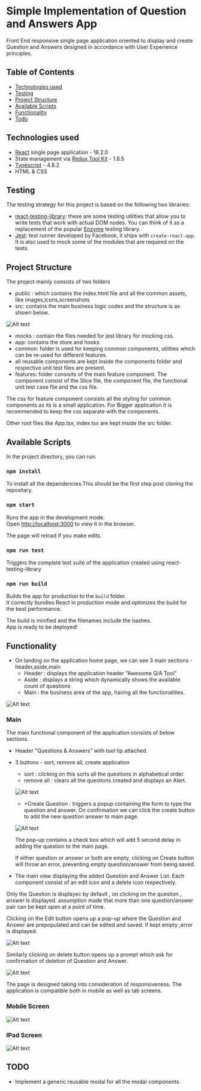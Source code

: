 # Simple Implementation of Question and Answers App

Front End responsive single page application oriented to display and create Question and Answers designed in accordance with User Experience principles.

## Table of Contents

- [Technologies used](#technologies-used)
- [Testing](#testing)
- [Project Structure](#project-structure)
- [Available Scripts](#available-scripts)
- [Functionality](#functionality)
- [Todo](#todo)

## Technologies used

- [React](https://reactjs.org/) single page application - 18.2.0
- State management via [Redux Tool Kit](https://redux-toolkit.js.org/) - 1.8.5
- [Typescript](https://www.typescriptlang.org/) - 4.8.2
- HTML & CSS

## Testing

The testing strategy for this project is based on the following two libraries:

* [react-testing-library](https://github.com/kentcdodds/react-testing-library): these are some testing utilities that allow you to write tests that work with actual DOM nodes. You can think of it as a replacement of the popular [Enzyme](https://github.com/airbnb/enzyme) testing library.
* [Jest](https://jestjs.io/): test runner developed by Facebook, it ships with `create-react-app`. It is also used to mock some of the modules that are required on the tests.

## Project Structure

The project mainly consists of two folders
 - public : which contains the index.html file and all the common assets, like images,icons,screenshots
 - src: contains the main business logic codes and the structure is as shown below.

 ![Alt text](public/assets/screens/src.png "Folder Structure")

  - mocks : contain the files needed for jest library for mocking css.
  - app: contains the store and hooks
  - common: folder is used for keeping common components, utilities which can be re-used for different features.
   - all reusable components are kept inside the components folder and respective unit test files are present.
  - features: folder consisits of the main feature component. The component consist of the Slice file, the component file, the functional unit test case file and the css file.

The css for feature component consists all the styling for common components as its is a small application. For Bigger application it is recommended to keep the css separate with the components.

Other root files like App.tsx, index.tsx are kept inside the src folder.

## Available Scripts

In the project directory, you can run:

### `npm install`

To install all the dependencies.This should be the first step post cloning the repositary.

### `npm start`

Runs the app in the development mode.\
Open [http://localhost:3000](http://localhost:3000) to view it in the browser.

The page will reload if you make edits.

### `npm run test`

Triggers the complete test suite of the application created using react-testing-library

### `npm run build`

Builds the app for production to the `build` folder.\
It correctly bundles React in production mode and optimizes the build for the best performance.

The build is minified and the filenames include the hashes.\
App is ready to be deployed!

## Functionality

- On landing on the application home page, we can see 3 main sections - header,aside,main
    - Header : displays the application header "Awesome Q/A Tool"
    - Aside : displays a string which dynamically shows the available count of questions
    - Main : the business area of the app, having all the functionalities.

![Alt text](public/assets/screens/Landing_page.png "Landing Page")

### Main
 
The main functional component of the application consists of below sections.

- Header "Questions & Answers" with tool tip attached.
- 3 buttons - sort, remove all, create application
  - sort : clicking on this sorts all the questions in alphabetical order.
  - remove all : clears all the questions created and displays an Alert.

  ![Alt text](public/assets/screens/alert.png "Alert")

  - +Create Question : triggers a popup containing the form to type the question and answer. On confirmation we can click the create button to add the new question answer to main page.
  
  ![Alt text](public/assets/screens/create_modal.png "Create Pop-up")

  The pop-up contains a check box which will add 5 second delay in adding the question to the main page.

  If either question or answer or both are empty, clicking on Create button will throw an error, preventing empty question/answer from being saved.

- The main view displaying the added Question and Answer List. Each component consist of an edit icon and a delete icon respectively. 

Only the Question is displayec by default , on clicking on the question , answer is displayed. assumption made that more than one question/answer pair can be kept open at a point of time.

Clicking on the Edit button opens up a pop-up where the Question and Answer are prepopulated and can be edited and saved. If kept empty ,error is displayed.

![Alt text](public/assets/screens/edit_modal.png "Edit Pop-up")

Similarly clicking on delete button opens up a prompt which ask for confirmation of deletion of Question and Answer.

![Alt text](public/assets/screens/delete_modal.png "Delete Pop-up")


The page is designed taking into consideration of responsiveness. The application is compatible both in mobile as well as tab screens.

### Mobile Screen

![Alt text](public/assets/screens/mobile.png "Mobile")

  
### IPad Screen

![Alt text](public/assets/screens/ipad.png "IPad")


## TODO

- Implement a generic reusable modal for all the modal components.